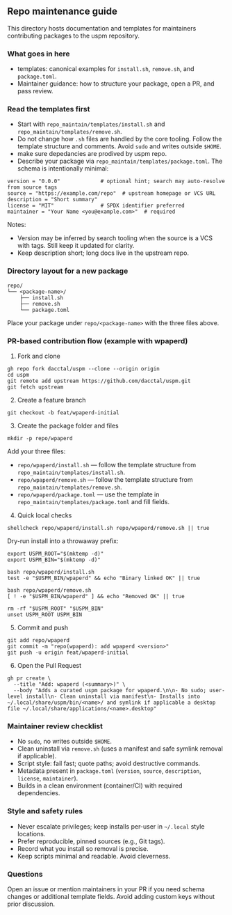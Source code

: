 ## Repo maintenance guide

This directory hosts documentation and templates for maintainers contributing packages to the uspm repository.

### What goes in here
- templates: canonical examples for `install.sh`, `remove.sh`, and `package.toml`.
- Maintainer guidance: how to structure your package, open a PR, and pass review.

### Read the templates first
- Start with `repo_maintain/templates/install.sh` and `repo_maintain/templates/remove.sh`.
- Do not change how `.sh` files are handled by the core tooling. Follow the template structure and comments. Avoid `sudo` and writes outside `$HOME`.
- make sure depedancies are prodived by uspm repo.
- Describe your package via `repo_maintain/templates/package.toml`. The schema is intentionally minimal:

```
version = "0.0.0"             # optional hint; search may auto-resolve from source tags
source = "https://example.com/repo"  # upstream homepage or VCS URL
description = "Short summary"
license = "MIT"               # SPDX identifier preferred
maintainer = "Your Name <you@example.com>"  # required
```

Notes:
- Version may be inferred by search tooling when the source is a VCS with tags. Still keep it updated for clarity.
- Keep description short; long docs live in the upstream repo.

### Directory layout for a new package

```
repo/
└── <package-name>/
    ├── install.sh
    ├── remove.sh
    └── package.toml
```

Place your package under `repo/<package-name>` with the three files above.

### PR-based contribution flow (example with wpaperd)

1) Fork and clone
```
gh repo fork dacctal/uspm --clone --origin origin
cd uspm
git remote add upstream https://github.com/dacctal/uspm.git
git fetch upstream
```

2) Create a feature branch
```
git checkout -b feat/wpaperd-initial
```

3) Create the package folder and files
```
mkdir -p repo/wpaperd
```

Add your three files:
- `repo/wpaperd/install.sh` — follow the template structure from `repo_maintain/templates/install.sh`.
- `repo/wpaperd/remove.sh` — follow the template structure from `repo_maintain/templates/remove.sh`.
- `repo/wpaperd/package.toml` — use the template in `repo_maintain/templates/package.toml` and fill fields.

4) Quick local checks
```
shellcheck repo/wpaperd/install.sh repo/wpaperd/remove.sh || true
```

Dry-run install into a throwaway prefix:
```
export USPM_ROOT="$(mktemp -d)"
export USPM_BIN="$(mktemp -d)"

bash repo/wpaperd/install.sh
test -e "$USPM_BIN/wpaperd" && echo "Binary linked OK" || true

bash repo/wpaperd/remove.sh
[ ! -e "$USPM_BIN/wpaperd" ] && echo "Removed OK" || true

rm -rf "$USPM_ROOT" "$USPM_BIN"
unset USPM_ROOT USPM_BIN
```

5) Commit and push
```
git add repo/wpaperd
git commit -m "repo(wpaperd): add wpaperd <version>"
git push -u origin feat/wpaperd-initial
```

6) Open the Pull Request
```
gh pr create \
  --title "Add: wpaperd (<summary>)" \
  --body "Adds a curated uspm package for wpaperd.\n\n- No sudo; user-level install\n- Clean uninstall via manifest\n- Installs into ~/.local/share/uspm/bin/<name>/ and symlink if applicable a desktop file ~/.local/share/applications/<name>.desktop"
```

### Maintainer review checklist
- No `sudo`, no writes outside `$HOME`.
- Clean uninstall via `remove.sh` (uses a manifest and safe symlink removal if applicable).
- Script style: fail fast; quote paths; avoid destructive commands.
- Metadata present in `package.toml` (`version`, `source`, `description`, `license`, `maintainer`).
- Builds in a clean environment (container/CI) with required dependencies.

### Style and safety rules
- Never escalate privileges; keep installs per-user in `~/.local` style locations.
- Prefer reproducible, pinned sources (e.g., Git tags).
- Record what you install so removal is precise.
- Keep scripts minimal and readable. Avoid cleverness.

### Questions
Open an issue or mention maintainers in your PR if you need schema changes or additional template fields. Avoid adding custom keys without prior discussion.


